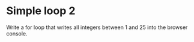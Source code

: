# Simple loop 2
Write a for loop that writes all integers between 1 and 25 into the browser console.